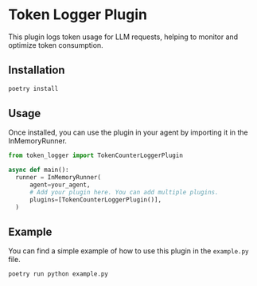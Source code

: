 # Token Logger Plugin

This plugin logs token usage for LLM requests, helping to monitor and optimize token consumption.

## Installation
```bash
poetry install
```

## Usage

Once installed, you can use the plugin in your agent by importing it in the InMemoryRunner.

```python
from token_logger import TokenCounterLoggerPlugin

async def main():
  runner = InMemoryRunner(
      agent=your_agent,
      # Add your plugin here. You can add multiple plugins.
      plugins=[TokenCounterLoggerPlugin()],
  )
```

## Example
You can find a simple example of how to use this plugin in the `example.py` file.

```bash
poetry run python example.py
```
